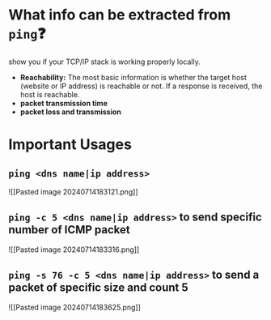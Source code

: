 # What info can be extracted from `ping`❓
show you if your TCP/IP stack is working properly locally.
- **Reachability:** The most basic information is whether the target host (website or IP address) is reachable or not. If a response is received, the host is reachable.
- **packet transmission time**
- **packet loss and transmission**

# Important Usages
## `ping <dns name|ip address>`
![[Pasted image 20240714183121.png]]

## `ping -c 5 <dns name|ip address>` to send specific number of ICMP packet
![[Pasted image 20240714183316.png]]

## `ping -s 76 -c 5 <dns name|ip address>` to send a packet of specific size and count 5
![[Pasted image 20240714183625.png]]

